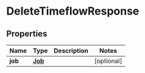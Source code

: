 

# DeleteTimeflowResponse


## Properties

Name | Type | Description | Notes
------------ | ------------- | ------------- | -------------
**job** | [**Job**](Job.md) |  |  [optional]



